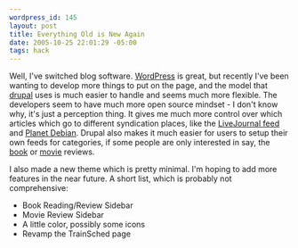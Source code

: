 ```yaml
--- 
wordpress_id: 145
layout: post
title: Everything Old is New Again
date: 2005-10-25 22:01:29 -05:00
tags: hack
---
```

Well, I've switched blog software.  <a href="http://www.wordpress.org">WordPress</a> is great, but recently I've been wanting to develop more things to put on the page, and the model that <a href="http://www.drupal.org/">drupal</a> uses is much easier to handle and seems much more flexible.  The developers seem to have much more open source mindset - I don't know why, it's just a perception thing.  It gives me much more control over which articles which go to different syndication places, like the <a href="http://www.livejournal.com/users/jamuraa_rss/">LiveJournal feed</a> and <a href="http://planet.debian.org">Planet Debian</a>. Drupal also makes it much easier for users to setup their own feeds for categories, if some people are only interested in say, the <a href="/reviews/book">book</a> or <a href="/reviews/movie">movie</a> reviews.

I also made a new theme which is pretty minimal.  I'm hoping to add more features in the near future.  A short list, which is probably not comprehensive:
<ul>
	<li> Book Reading/Review Sidebar</li>
	<li> Movie Review Sidebar</li>
	<li> A little color, possibly some icons</li>
	<li> Revamp the TrainSched page</li>
</ul>
